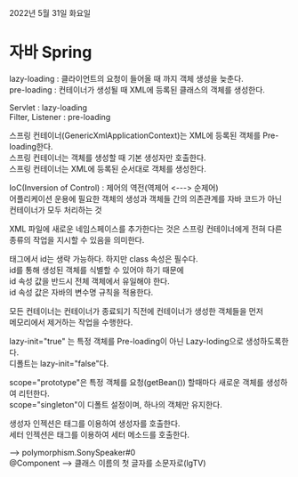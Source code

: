 2022년 5월 31일 화요일


# 자바 Spring

lazy-loading : 클라이언트의 요청이 들어올 때 까지 객체 생성을 늦춘다.  
pre-loading : 컨테이너가 생성될 때 XML에 등록된 클래스의 객체를 생성한다.  
  
Servlet : lazy-loading  
Filter, Listener : pre-loading  
  
스프링 컨테이너(GenericXmlApplicationContext)는 XML에 등록된 객체를 Pre-loading한다.  
스프링 컨테이너는 객체를 생성할 때 기본 생성자만 호출한다.  
스프링 컨테이너는 XML에 등록된 순서대로 객체를 생성한다.  
  
IoC(Inversion of Control) : 제어의 역전(역제어 <---> 순제어)  
어플리케이션 운용에 필요한 객체의 생성과 객체들 간의 의존관계를 자바 코드가 아닌   
컨테이너가 모두 처리하는 것  
  
XML 파일에 새로운 네임스페이스를 추가한다는 것은 스프링 컨테이너에게 전혀 다른   
종류의 작업을 지시할 수 있음을 의미한다.  
  
<bean> 태그에서 id는 생략 가능하다. 하지만  class 속성은 필수다.  
id를 통해 생성된 객체를 식별할 수 있어야 하기 때문에  
id 속성 값을 반드시 전체 객체에서 유일해야 한다.  
id 속성 값은 자바의 변수명 규칙을 적용한다.  
  
모든 컨테이너는 컨테이너가 종료되기 직전에 컨테이너가 생성한 객체들을 먼저   
메모리에서 제거하는 작업을 수행한다.  
  
lazy-init="true" 는 특정 객체를 Pre-loading이 아닌 Lazy-loding으로 생성하도록한다.  
디폴트는 lazy-init="false"다.  
  
scope="prototype"은 특정 객체를 요청(getBean()) 할때마다 새로운 객체를 생성하여 리턴한다.  
scope="singleton"이 디폴트 설정이며, 하나의 객체만 유지한다.  
  
생성자 인젝션은 <constructor-arg> 태그를 이용하여 생성자를 호출한다.   
세터 인젝션은 <property> 태그를 이용하여 세터 메소드를 호출한다.  
  
<bean class="polymorphism.SonySpeaker"/> --> polymorphism.SonySpeaker#0  
@Component                               --> 클래스 이름의 첫 글자를 소문자로(lgTV)
